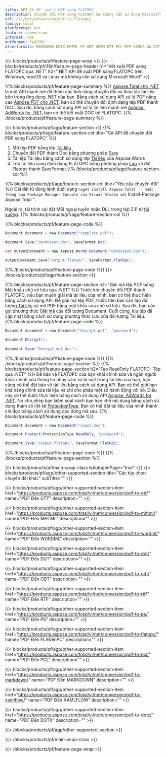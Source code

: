 ```yaml
---
title: API C# để xuất PDF sang FLATOPC
description: Chuyển đổi PDF sang FLATOPC mà không cần sử dụng Microsoft Word
url: /vi/net/conversion/pdf-to-flatopc/
family: total
platformtag: net
feature: conversion
informat: PDF
outformat: FLATOPC
otherformats: MARKDOWN DOTX MHTML PS ODT DOTM OTT PCL RTF XAMLFLOW DOT FLATOPC
---
```

{{< blocks/products/pf/feature-page-wrap >}}
{{< blocks/products/pf/i18n/feature-page-header h1="Kết xuất PDF sang FLATOPC qua .NET" h2=".NET API để xuất PDF sang FLATOPC trên Windows, macOS và Linux mà không cần sử dụng Microsoft Word" >}}

{{% blocks/products/pf/feature-page-summary %}}
[Aspose.Total cho .NET](https://products.aspose.com/total/net/) là một API mạnh mẽ để thêm các tính năng chuyển đổi và thao tác tài liệu bên trong ứng dụng .NET của bạn. Bằng cách sử dụng API xử lý PDF nâng cao [Aspose.PDF cho .NET](https://products.aspose.com/pdf/net/), bạn có thể chuyển đổi định dạng tệp PDF thành DOC. Sau đó, bằng cách sử dụng API xử lý tài liệu mạnh mẽ [Aspose. AdWords for .NET](https://products.aspose.com/words/net/), bạn có thể kết xuất DOC tới FLATOPC.
{{% /blocks/products/pf/feature-page-summary  %}}

{{< blocks/products/pf/agp/feature-section >}}
{{% blocks/products/pf/agp/feature-section-col title="C# API để chuyển đổi PDF sang FLATOPC" %}}
1. Mở tệp PDF bằng lớp [Tài liệu](https://apireference.aspose.com/pdf/net/aspose.pdf/document)
2. Chuyển đổi PDF thành Doc bằng phương pháp [Save](https://apireference.aspose.com/pdf/net/aspose.pdf.document/save/methods/5)
3. Tải tệp Tài liệu bằng cách sử dụng lớp [Tài liệu](https://apireference.aspose.com/words/net/aspose.words/document) của Aspose.Words
4. Lưu tài liệu sang định dạng FLATOPC bằng phương pháp [Lưu](https://apireference.aspose.com/words/net/aspose.words.document/save/methods/4) và đặt Flatopc thành SaveFormat
{{% /blocks/products/pf/agp/feature-section-col %}}

{{% blocks/products/pf/agp/feature-section-col title="Yêu cầu chuyển đổi" %}}
Cài đặt từ dòng lệnh dưới dạng `` nuget install Aspose.Total '' hoặc thông qua Package Manager Console của Visual Studio với `` Install-Package Aspose.Total ''.

Ngoài ra, tải trình cài đặt MSI ngoại tuyến hoặc DLL trong tệp ZIP từ [tải xuống](https://downloads.aspose.com/total/net).
{{% /blocks/products/pf/agp/feature-section-col %}}

{{% blocks/products/pf/feature-page-code %}}

```cs
Document document = new Document("template.pdf");
 
document.Save("DocOutput.doc", SaveFormat.Doc); 

var outputDocument = new Aspose.Words.Document("DocOutput.doc");

outputDocument.Save("output.flatopc", SaveFormat.FlatOpc);   
```

{{% /blocks/products/pf/feature-page-code %}}
{{< /blocks/products/pf/agp/feature-section >}}

{{% blocks/products/pf/feature-page-section  h2="Giải mã tệp PDF bằng Mật khẩu chủ sở hữu qua .NET" %}}
Trước khi chuyển đổi PDF thành FLATOPC, nếu bạn muốn giải mã tài liệu của mình, bạn có thể thực hiện bằng cách sử dụng API. Để giải mã tệp PDF, trước tiên bạn cần tạo đối tượng [Tài liệu](https://apireference.aspose.com/pdf/net/aspose.pdf/document) và mở PDF bằng mật khẩu của chủ sở hữu. Sau đó, bạn cần gọi phương thức [Giải mã](https://apireference.aspose.com/pdf/net/aspose.pdf/document/methods/decrypt) của đối tượng Document. Cuối cùng, lưu tệp đã cập nhật bằng cách sử dụng phương thức Lưu của đối tượng Tài liệu.  
{{% blocks/products/pf/feature-page-code %}}

```cs
Document document = new Document("Decrypt.pdf", "password");

document.Decrypt();
 
document.Save("Decrypt_out.doc");
```

{{% /blocks/products/pf/feature-page-code  %}}
{{% /blocks/products/pf/feature-page-section %}}
{{% blocks/products/pf/feature-page-section  h2="Tạo ReadOnly FLATOPC- Tệp qua .NET" %}}
Để bảo vệ FLATOPC của bạn khỏi chỉnh sửa và ngăn người khác chỉnh sửa thông tin nhạy cảm và bí mật trong tài liệu của bạn, bạn cũng có thể đặt bảo vệ tài liệu bằng cách sử dụng API. Bạn có thể giới hạn khả năng chỉnh sửa tài liệu và chỉ cho phép một số hành động với nó. Điều này có thể được thực hiện bằng cách sử dụng API [Aspose. AdWords for .NET](https://products.aspose.com/words/net/). Nó cho phép bạn kiểm soát cách bạn hạn chế nội dung bằng cách sử dụng tham số liệt kê [ProtectionType](https://apireference.aspose.com/words/net/aspose.words/protectiontype). Bạn có thể đặt tài liệu của mình thành chỉ đọc bằng cách sử dụng các dòng mã sau. 
{{% blocks/products/pf/feature-page-code %}}

```cs
Document document = new Document("input.doc");

document.Protect(ProtectionType.ReadOnly, "password");

document.Save("output.flatopc", SaveFormat.FlatOpc);    
```

{{% /blocks/products/pf/feature-page-code  %}}
{{% /blocks/products/pf/feature-page-section %}}

{{< blocks/products/pf/main-wrap-class isAutogenPage="true" >}}
{{< blocks/products/pf/agp/other-supported-section title="Các tùy chọn chuyển đổi khác" subTitle="" >}}

{{< blocks/products/pf/agp/other-supported-section-item href="https://products.aspose.com/total/vi/net/conversion/pdf-to-ott/" name="PDF Đến OTT" description="" >}}

{{< blocks/products/pf/agp/other-supported-section-item href="https://products.aspose.com/total/vi/net/conversion/pdf-to-mhtml/" name="PDF Đến MHTML" description="" >}}

{{< blocks/products/pf/agp/other-supported-section-item href="https://products.aspose.com/total/vi/net/conversion/pdf-to-wordml/" name="PDF Đến WORDML" description="" >}}

{{< blocks/products/pf/agp/other-supported-section-item href="https://products.aspose.com/total/vi/net/conversion/pdf-to-dot/" name="PDF Đến DOT" description="" >}}

{{< blocks/products/pf/agp/other-supported-section-item href="https://products.aspose.com/total/vi/net/conversion/pdf-to-odt/" name="PDF Đến ODT" description="" >}}

{{< blocks/products/pf/agp/other-supported-section-item href="https://products.aspose.com/total/vi/net/conversion/pdf-to-rtf/" name="PDF Đến RTF" description="" >}}

{{< blocks/products/pf/agp/other-supported-section-item href="https://products.aspose.com/total/vi/net/conversion/pdf-to-ps/" name="PDF Đến PS" description="" >}}

{{< blocks/products/pf/agp/other-supported-section-item href="https://products.aspose.com/total/vi/net/conversion/pdf-to-flatopc/" name="PDF Đến FLAĐếnPC" description="" >}}

{{< blocks/products/pf/agp/other-supported-section-item href="https://products.aspose.com/total/vi/net/conversion/pdf-to-pcl/" name="PDF Đến PCL" description="" >}}

{{< blocks/products/pf/agp/other-supported-section-item href="https://products.aspose.com/total/vi/net/conversion/pdf-to-markdown/" name="PDF Đến MARKDOWN" description="" >}}

{{< blocks/products/pf/agp/other-supported-section-item href="https://products.aspose.com/total/vi/net/conversion/pdf-to-xamlflow/" name="PDF Đến XAMLFLOW" description="" >}}

{{< blocks/products/pf/agp/other-supported-section-item href="https://products.aspose.com/total/vi/net/conversion/pdf-to-dotx/" name="PDF Đến DOTX" description="" >}}



{{< /blocks/products/pf/agp/other-supported-section >}}

{{< /blocks/products/pf/main-wrap-class >}}

{{< /blocks/products/pf/feature-page-wrap >}}